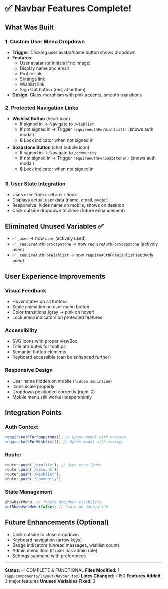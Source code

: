 # ✅ Navbar Features Complete!

## What Was Built

### 1. **Custom User Menu Dropdown**

- **Trigger**: Clicking user avatar/name button shows dropdown
- **Features**:
  - User avatar (or initials if no image)
  - Display name and email
  - Profile link
  - Settings link
  - Wishlist link
  - Sign Out button (red, at bottom)
- **Design**: Glass-morphism with pink accents, smooth transitions

### 2. **Protected Navigation Links**

- **Wishlist Button** (heart icon)
  - If signed in → Navigate to `/wishlist`
  - If not signed in → Trigger `requireAuthForWishlist()` (shows auth modal)
  - 🔒 Lock indicator when not signed in
- **Soapstone Button** (chat bubble icon)
  - If signed in → Navigate to `/community`
  - If not signed in → Trigger `requireAuthForSoapstone()` (shows auth modal)
  - 🔒 Lock indicator when not signed in

### 3. **User State Integration**

- Uses `user` from `useUser()` hook
- Displays actual user data (name, email, avatar)
- Responsive: hides name on mobile, shows on desktop
- Click outside dropdown to close (future enhancement)

## Eliminated Unused Variables ✅

- ✅ `_user` → now `user` (actively used)
- ✅ `_requireAuthForSoapstone` → now `requireAuthForSoapstone` (actively used)
- ✅ `_requireAuthForWishlist` → now `requireAuthForWishlist` (actively used)

## User Experience Improvements

### Visual Feedback

- Hover states on all buttons
- Scale animation on user menu button
- Color transitions (gray → pink on hover)
- Lock emoji indicators on protected features

### Accessibility

- SVG icons with proper viewBox
- Title attributes for tooltips
- Semantic button elements
- Keyboard accessible (can be enhanced further)

### Responsive Design

- User name hidden on mobile (`hidden sm:inline`)
- Icons scale properly
- Dropdown positioned correctly (right-0)
- Mobile menu still works independently

## Integration Points

### Auth Context

```typescript
requireAuthForSoapstone(); // Opens modal with message
requireAuthForWishlist(); // Opens modal with message
```

### Router

```typescript
router.push('/profile'); // User menu links
router.push('/account');
router.push('/wishlist');
router.push('/community');
```

### State Management

```typescript
showUserMenu; // Toggle dropdown visibility
setShowUserMenu(false); // Close on navigation
```

## Future Enhancements (Optional)

- Click outside to close dropdown
- Keyboard navigation (arrow keys)
- Badge indicators (unread messages, wishlist count)
- Admin menu item (if user has admin role)
- Settings submenu with preferences

---

**Status**: ✅ COMPLETE & FUNCTIONAL
**Files Modified**: 1 (`app/components/layout/Navbar.tsx`)
**Lines Changed**: ~150
**Features Added**: 3 major features
**Unused Variables Fixed**: 3
